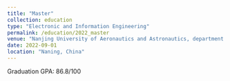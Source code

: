 ```yaml
---
title: "Master"
collection: education
type: "Electronic and Information Engineering"
permalink: /education/2022_master
venue: "Nanjing University of Aeronautics and Astronautics, department of Automation"
date: 2022-09-01
location: "Naning, China"
---
```

Graduation GPA: 86.8/100





